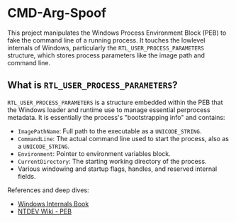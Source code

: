 
# CMD-Arg-Spoof

This project manipulates the Windows Process Environment Block (PEB) to fake the command line of a running process. It touches the lowlevel internals of Windows, particularly the `RTL_USER_PROCESS_PARAMETERS` structure, which stores process parameters like the image path and command line.

## What is `RTL_USER_PROCESS_PARAMETERS`?

`RTL_USER_PROCESS_PARAMETERS` is a structure embedded within the PEB that the Windows loader and runtime use to manage essential perprocess metadata. It is essentially the process's "bootstrapping info" and contains:

- `ImagePathName`: Full path to the executable as a `UNICODE_STRING`.
- `CommandLine`: The actual command line used to start the process, also as a `UNICODE_STRING`.
- `Environment`: Pointer to environment variables block.
- `CurrentDirectory`: The starting working directory of the process.
- Various windowing and startup flags, handles, and reserved internal fields.

References and deep dives:

- [Windows Internals Book](https://www.microsoftpressstore.com/store/windows-internals-part-1-system-architecture-processes-9780735684188)
- [NTDEV Wiki - PEB](https://www.nirsoft.net/kernel_struct/vista/PEB.html)
